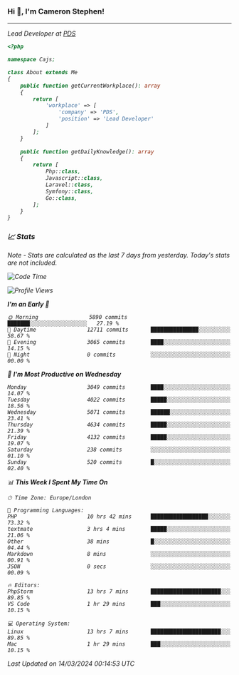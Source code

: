 ### Hi 👋, I'm Cameron Stephen!
<hr>
<p><em>Lead Developer at <a href="https://prindatasolutions.co.uk">PDS</a></p>


```php
<?php

namespace Cajs;

class About extends Me
{
    public function getCurrentWorkplace(): array
    {
        return [
            'workplace' => [
                'company' => 'PDS',
                'position' => 'Lead Developer'
            ]
        ];
    }

    public function getDailyKnowledge(): array
    {
        return [
            Php::class,
            Javascript::class,
            Laravel::class,
            Symfony::class,
            Go::class,
        ];
    }
}
```

### 📈 Stats
<p><em>Note - Stats are calculated as the last 7 days from yesterday. Today's stats are not included.</em></p>


<!--START_SECTION:waka-->
![Code Time](http://img.shields.io/badge/Code%20Time-3%2C733%20hrs%2015%20mins-blue)

![Profile Views](http://img.shields.io/badge/Profile%20Views-0-blue)

**I'm an Early 🐤** 

```text
🌞 Morning                5890 commits        ███████░░░░░░░░░░░░░░░░░░   27.19 % 
🌆 Daytime                12711 commits       ███████████████░░░░░░░░░░   58.67 % 
🌃 Evening                3065 commits        ████░░░░░░░░░░░░░░░░░░░░░   14.15 % 
🌙 Night                  0 commits           ░░░░░░░░░░░░░░░░░░░░░░░░░   00.00 % 
```
📅 **I'm Most Productive on Wednesday** 

```text
Monday                   3049 commits        ████░░░░░░░░░░░░░░░░░░░░░   14.07 % 
Tuesday                  4022 commits        █████░░░░░░░░░░░░░░░░░░░░   18.56 % 
Wednesday                5071 commits        ██████░░░░░░░░░░░░░░░░░░░   23.41 % 
Thursday                 4634 commits        █████░░░░░░░░░░░░░░░░░░░░   21.39 % 
Friday                   4132 commits        █████░░░░░░░░░░░░░░░░░░░░   19.07 % 
Saturday                 238 commits         ░░░░░░░░░░░░░░░░░░░░░░░░░   01.10 % 
Sunday                   520 commits         █░░░░░░░░░░░░░░░░░░░░░░░░   02.40 % 
```


📊 **This Week I Spent My Time On** 

```text
🕑︎ Time Zone: Europe/London

💬 Programming Languages: 
PHP                      10 hrs 42 mins      ██████████████████░░░░░░░   73.32 % 
textmate                 3 hrs 4 mins        █████░░░░░░░░░░░░░░░░░░░░   21.06 % 
Other                    38 mins             █░░░░░░░░░░░░░░░░░░░░░░░░   04.44 % 
Markdown                 8 mins              ░░░░░░░░░░░░░░░░░░░░░░░░░   00.91 % 
JSON                     0 secs              ░░░░░░░░░░░░░░░░░░░░░░░░░   00.09 % 

🔥 Editors: 
PhpStorm                 13 hrs 7 mins       ██████████████████████░░░   89.85 % 
VS Code                  1 hr 29 mins        ███░░░░░░░░░░░░░░░░░░░░░░   10.15 % 

💻 Operating System: 
Linux                    13 hrs 7 mins       ██████████████████████░░░   89.85 % 
Mac                      1 hr 29 mins        ███░░░░░░░░░░░░░░░░░░░░░░   10.15 % 
```


 Last Updated on 14/03/2024 00:14:53 UTC
<!--END_SECTION:waka-->
